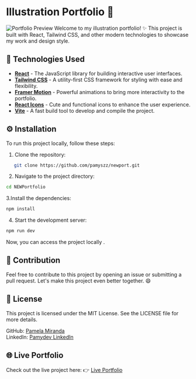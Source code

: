 # Illustration Portfolio 🎨
<img src="https://imgur.com/cBtdty5.jpg" alt="Portfolio Preview" />
Welcome to my illustration portfolio! ✨ This project is built with React, Tailwind CSS, and other modern technologies to showcase my work and design style.

## 🚀 Technologies Used
- **[React](https://reactjs.org/)** - The JavaScript library for building interactive user interfaces.
- **[Tailwind CSS](https://tailwindcss.com/)** - A utility-first CSS framework for styling with ease and flexibility.
- **[Framer Motion](https://www.framer.com/motion/)** - Powerful animations to bring more interactivity to the portfolio.
- **[React Icons](https://react-icons.github.io/react-icons/)** - Cute and functional icons to enhance the user experience.
- **[Vite](https://vitejs.dev/)** - A fast build tool to develop and compile the project.

## ⚙️ Installation
To run this project locally, follow these steps:

1. Clone the repository:
```sh
   git clone https://github.com/pamyszz/newport.git
```
2. Navigate to the project directory:
```sh 
cd NEWPortfolio
```
3.Install the dependencies:
```sh
npm install
```
4. Start the development server:
```sh
npm run dev
```
Now, you can access the project locally .

## 💬 Contribution
Feel free to contribute to this project by opening an issue or submitting a pull request. Let's make this project even better together. 😄

## 📝 License
This project is licensed under the MIT License. See the LICENSE file for more details.

GitHub: [Pamela Miranda](https://github.com/pamyszz)  
LinkedIn: [Pamydev LinkedIn](https://www.linkedin.com/in/pamydev/)

## 🌐 Live Portfolio
Check out the live project here: 👉 [Live Portfolio](https://pamynewportfolio.vercel.app/)
